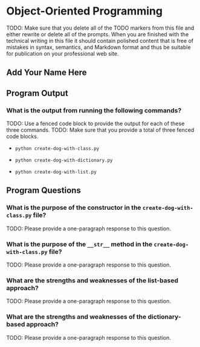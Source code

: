 # Object-Oriented Programming

TODO: Make sure that you delete all of the TODO markers from this file and
either rewrite or delete all of the prompts. When you are finished with the
technical writing in this file it should contain polished content that is free
of mistakes in syntax, semantics, and Markdown format and thus be suitable for
publication on your professional web site.

## Add Your Name Here

## Program Output

### What is the output from running the following commands?

TODO: Use a fenced code block to provide the output for each of these three commands.
TODO: Make sure that you provide a total of three fenced code blocks.

- `python create-dog-with-class.py`

- `python create-dog-with-dictionary.py`

- `python create-dog-with-list.py`

## Program Questions

### What is the purpose of the constructor in the `create-dog-with-class.py` file?

TODO: Please provide a one-paragraph response to this question.

### What is the purpose of the `__str__` method in the `create-dog-with-class.py` file?

TODO: Please provide a one-paragraph response to this question.

### What are the strengths and weaknesses of the list-based approach?

TODO: Please provide a one-paragraph response to this question.

### What are the strengths and weaknesses of the dictionary-based approach?

TODO: Please provide a one-paragraph response to this question.
